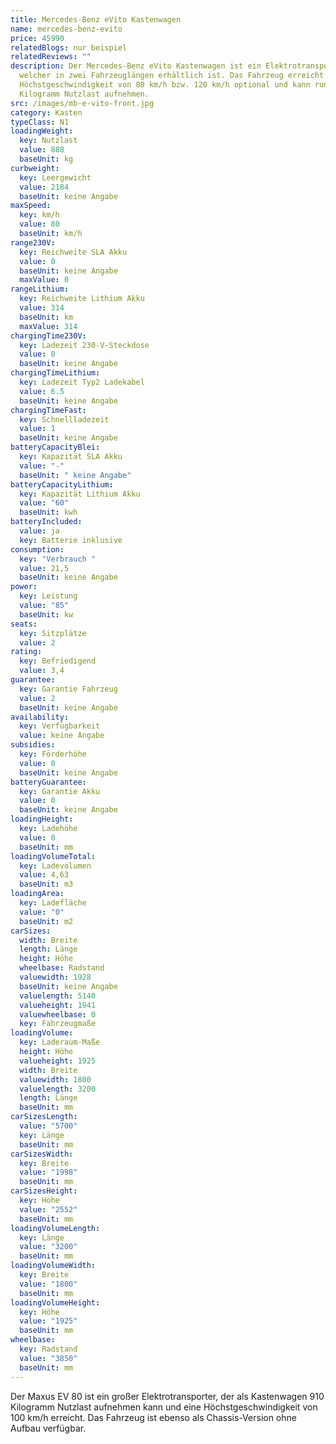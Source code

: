 ```yaml
---
title: Mercedes-Benz eVito Kastenwagen
name: mercedes-benz-evito
price: 45990
relatedBlogs: nur beispiel
relatedReviews: ""
description: Der Mercedes-Benz eVito Kastenwagen ist ein Elektrotransporter,
  welcher in zwei Fahrzeuglängen erhältlich ist. Das Fahrzeug erreicht eine
  Höchstgeschwindigkeit von 80 km/h bzw. 120 km/h optional und kann rund 900
  Kilogramm Nutzlast aufnehmen.
src: /images/mb-e-vito-front.jpg
category: Kasten
typeClass: N1
loadingWeight:
  key: Nutzlast
  value: 888
  baseUnit: kg
curbweight:
  key: Leergewicht
  value: 2184
  baseUnit: keine Angabe
maxSpeed:
  key: km/h
  value: 80
  baseUnit: km/h
range230V:
  key: Reichweite SLA Akku
  value: 0
  baseUnit: keine Angabe
  maxValue: 0
rangeLithium:
  key: Reichweite Lithium Akku
  value: 314
  baseUnit: km
  maxValue: 314
chargingTime230V:
  key: Ladezeit 230-V-Steckdose
  value: 0
  baseUnit: keine Angabe
chargingTimeLithium:
  key: Ladezeit Typ2 Ladekabel
  value: 6.5
  baseUnit: keine Angabe
chargingTimeFast:
  key: Schnellladezeit
  value: 1
  baseUnit: keine Angabe
batteryCapacityBlei:
  key: Kapazität SLA Akku
  value: "-"
  baseUnit: " keine Angabe"
batteryCapacityLithium:
  key: Kapazität Lithium Akku
  value: "60"
  baseUnit: kwh
batteryIncluded:
  value: ja
  key: Batterie inklusive
consumption:
  key: "Verbrauch "
  value: 21,5
  baseUnit: keine Angabe
power:
  key: Leistung
  value: "85"
  baseUnit: kw
seats:
  key: Sitzplätze
  value: 2
rating:
  key: Befriedigend
  value: 3,4
guarantee:
  key: Garantie Fahrzeug
  value: 2
  baseUnit: keine Angabe
availability:
  key: Verfügbarkeit
  value: keine Angabe
subsidies:
  key: Förderhöhe
  value: 0
  baseUnit: keine Angabe
batteryGuarantee:
  key: Garantie Akku
  value: 0
  baseUnit: keine Angabe
loadingHeight:
  key: Ladehöhe
  value: 0
  baseUnit: mm
loadingVolumeTotal:
  key: Ladevolumen
  value: 4,63
  baseUnit: m3
loadingArea:
  key: Ladefläche
  value: "0"
  baseUnit: m2
carSizes:
  width: Breite
  length: Länge
  height: Höhe
  wheelbase: Radstand
  valuewidth: 1928
  baseUnit: keine Angabe
  valuelength: 5140
  valueheight: 1941
  valuewheelbase: 0
  key: Fahrzeugmaße
loadingVolume:
  key: Laderaum-Maße
  height: Höhe
  valueheight: 1925
  width: Breite
  valuewidth: 1800
  valuelength: 3200
  length: Länge
  baseUnit: mm
carSizesLength:
  value: "5700"
  key: Länge
  baseUnit: mm
carSizesWidth:
  key: Breite
  value: "1998"
  baseUnit: mm
carSizesHeight:
  key: Höhe
  value: "2552"
  baseUnit: mm
loadingVolumeLength:
  key: Länge
  value: "3200"
  baseUnit: mm
loadingVolumeWidth:
  key: Breite
  value: "1800"
  baseUnit: mm
loadingVolumeHeight:
  key: Höhe
  value: "1925"
  baseUnit: mm
wheelbase:
  key: Radstand
  value: "3850"
  baseUnit: mm
---
```

Der Maxus EV 80 ist ein großer Elektrotransporter, der als Kastenwagen 910 Kilogramm Nutzlast aufnehmen kann und eine Höchstgeschwindigkeit von 100 km/h erreicht. Das Fahrzeug ist ebenso als Chassis-Version ohne Aufbau verfügbar.
